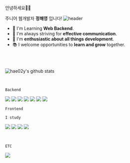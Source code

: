
안녕하세요🙋‍♂️ </br>

주니어 웹개발자 **정해영** 입니다!
![header](https://capsule-render.vercel.app/api?type=rect&color=gradient&height=1)
- 🌱 I'm Learning **Web Backend**.
- 💬 I'm always striving for **effective communication**.
- 🚀 I'm **enthusiastic about all things development**.
- 📚 I welcome opportunities to **learn and grow** together.
 
</br>
</br>


![hae02y's github stats](https://github-readme-stats.vercel.app/api?username=hae02y&show_icons=true)

</br>

`Backend`
<p>
 <img src="https://img.shields.io/badge/Java-007396?style=flat-square&logo=openjdk&logoColor=white"/>
<img src="https://img.shields.io/badge/spring-6DB33F?style=flat&logo=spring&logoColor=white"/>
<img src="https://img.shields.io/badge/springboot-6DB33F?style=flat&logo=springboot&logoColor=white"/>
<img src="https://img.shields.io/badge/spring_security-6DB33F?style=flat&logo=springboot&logoColor=white"/>
 <img src="https://img.shields.io/badge/MySQL-4479A1?style=flat-square&logo=MySQL&logoColor=white"/>
 <img src="https://img.shields.io/badge/React-4d4dff?style=flat-square&logo=react&logoColor=white"/>
 <img src="https://img.shields.io/badge/JavaScript-F7DF1E?style=flat-square&logo=javascript&logoColor=white"/>
</p>

`Frontend`


`I study`
<p>
  <img src="https://img.shields.io/badge/linux-FCC624?style=flat&logo=linux&logoColor=white">
  <img src="https://img.shields.io/badge/Docker-2496ED?style=flat-square&logo=Docker&logoColor=white"/>
  <img src="https://img.shields.io/badge/Amazon AWS-232F3E?style=flat-square&logo=amazonaws&logoColor=white"/>
  <img src="https://img.shields.io/badge/Python-3776AB?style=flat-square&logo=Python&logoColor=white"/>
</p>
<br/>


`ETC`
<p>
<a href="https://togll.tistory.com/"> <img src ="https://img.shields.io/badge/Tech_Blog-click!-pink?style=social"/> </a>
</p>




